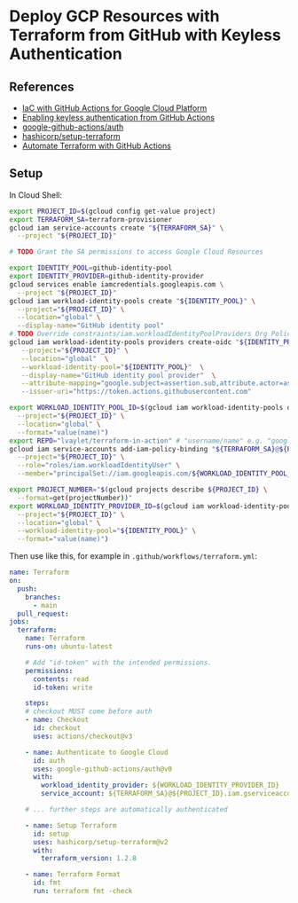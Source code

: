 # Deploy GCP Resources with Terraform from GitHub with Keyless Authentication

## References

- [IaC with GitHub Actions for Google Cloud Platform](https://medium.com/@irem.ertuerk/iac-with-github-actions-for-google-cloud-platform-bc28f1c4b0c7)
- [Enabling keyless authentication from GitHub Actions](https://cloud.google.com/blog/products/identity-security/enabling-keyless-authentication-from-github-actions)
- [google-github-actions/auth](https://github.com/google-github-actions/auth)
- [hashicorp/setup-terraform](https://github.com/hashicorp/setup-terraform)
- [Automate Terraform with GitHub Actions](https://learn.hashicorp.com/tutorials/terraform/github-actions)

## Setup

In Cloud Shell:

```bash
export PROJECT_ID=$(gcloud config get-value project)
export TERRAFORM_SA=terraform-provisioner
gcloud iam service-accounts create "${TERRAFORM_SA}" \
  --project "${PROJECT_ID}"

# TODO Grant the SA permissions to access Google Cloud Resources

export IDENTITY_POOL=github-identity-pool
export IDENTITY_PROVIDER=github-identity-provider
gcloud services enable iamcredentials.googleapis.com \
  --project "${PROJECT_ID}"
gcloud iam workload-identity-pools create "${IDENTITY_POOL}" \
  --project="${PROJECT_ID}" \
  --location="global" \
  --display-name="GitHub identity pool"
# TODO Override constraints/iam.workloadIdentityPoolProviders Org Policy at the project level to Allow All (or at least this one)
gcloud iam workload-identity-pools providers create-oidc "${IDENTITY_PROVIDER}"  \
   --project="${PROJECT_ID}" \
   --location="global"  \
   --workload-identity-pool="${IDENTITY_POOL}"  \
   --display-name="GitHub identity pool provider"  \
   --attribute-mapping="google.subject=assertion.sub,attribute.actor=assertion.actor,attribute.aud=assertion.aud,attribute.repository_owner=assertion.repository_owner" \
   --issuer-uri="https://token.actions.githubusercontent.com"

export WORKLOAD_IDENTITY_POOL_ID=$(gcloud iam workload-identity-pools describe "${IDENTITY_POOL}" \
  --project="${PROJECT_ID}" \
  --location="global" \
  --format="value(name)")
export REPO="lvaylet/terraform-in-action" # "username/name" e.g. "google/chrome"
gcloud iam service-accounts add-iam-policy-binding "${TERRAFORM_SA}@${PROJECT_ID}.iam.gserviceaccount.com" \
  --project="${PROJECT_ID}" \
  --role="roles/iam.workloadIdentityUser" \
  --member="principalSet://iam.googleapis.com/${WORKLOAD_IDENTITY_POOL_ID}/attribute.repository/${REPO}"

export PROJECT_NUMBER="$(gcloud projects describe ${PROJECT_ID} \
  --format=get(projectNumber))"
export WORKLOAD_IDENTITY_PROVIDER_ID=$(gcloud iam workload-identity-pools providers describe "${IDENTITY_PROVIDER}" \
  --project="${PROJECT_ID}" \
  --location="global" \
  --workload-identity-pool="${IDENTITY_POOL}" \
  --format="value(name)")
```

Then use like this, for example in `.github/workflows/terraform.yml`:

```yaml
name: Terraform
on:
  push:
    branches:
      - main
  pull_request:
jobs:
  terraform:
    name: Terraform
    runs-on: ubuntu-latest

    # Add "id-token" with the intended permissions.
    permissions:
      contents: read
      id-token: write

    steps:
    # checkout MUST come before auth
    - name: Checkout
      id: checkout
      uses: actions/checkout@v3

    - name: Authenticate to Google Cloud
      id: auth
      uses: google-github-actions/auth@v0
      with:
        workload_identity_provider: ${WORKLOAD_IDENTITY_PROVIDER_ID}
        service_account: ${TERRAFORM_SA}@${PROJECT_ID}.iam.gserviceaccount.com

    # ... further steps are automatically authenticated

    - name: Setup Terraform
      id: setup
      uses: hashicorp/setup-terraform@v2
      with:
        terraform_version: 1.2.8

    - name: Terraform Format
      id: fmt
      run: terraform fmt -check
```
